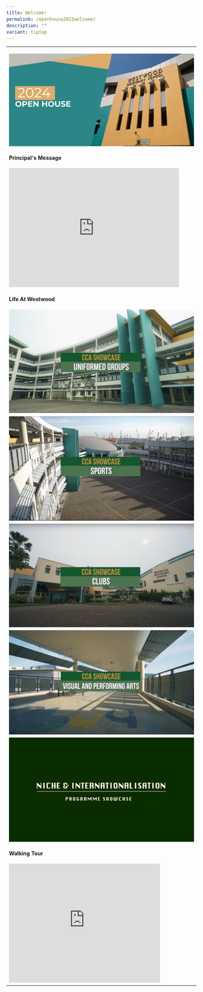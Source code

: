 ```yaml
---
title: Welcome!
permalink: /openhouse2023welcome/
description: ""
variant: tiptap
---
```

<table style="minWidth: 25px">
<colgroup>
<col>
</colgroup>
<tbody>
<tr>
<th rowspan="1" colspan="1">
<p></p>
<div class="isomer-image-wrapper">
<img style="width: 100%" height="auto" width="100%" alt="" src="/images/OH2024BANNER.png">
</div>
</th>
</tr>
<tr>
<td rowspan="1" colspan="1">
<p><strong>Principal's Message</strong>
</p>
</td>
</tr>
<tr>
<td rowspan="1" colspan="1">
<div class="iframe-wrapper">
<iframe height="315" width="450" allowfullscreen="true" frameborder="0" src="https://www.youtube.com/embed/T14k8rra9ek?autoplay=1&amp;mute=1"></iframe>
</div>
</td>
</tr>
<tr>
<td rowspan="1" colspan="1">
<p><strong>Life At Westwood</strong>
</p>
</td>
</tr>
<tr>
<td rowspan="1" colspan="1">
<div class="isomer-image-wrapper">
<img style="width: 100%" height="auto" width="400" src="/images/screengrab%20ugs.jpg">
</div>
</td>
</tr>
<tr>
<td rowspan="1" colspan="1">
<div class="isomer-image-wrapper">
<img style="width: 100%" height="auto" width="400" src="/images/screengrab%202%20sports.jpg">
</div>
</td>
</tr>
<tr>
<td rowspan="1" colspan="1">
<div class="isomer-image-wrapper">
<img style="width: 100%" height="auto" width="400" src="/images/screengrab%20clubs.jpg">
</div>
</td>
</tr>
<tr>
<td rowspan="1" colspan="1">
<div class="isomer-image-wrapper">
<img style="width: 100%" height="auto" width="400" src="/images/screengrab%20vpa.jpg">
</div>
</td>
</tr>
<tr>
<td rowspan="1" colspan="1">
<div class="isomer-image-wrapper">
<img style="width: 100%" height="auto" width="400" src="/images/screengrab%20niche%20int.jpg">
</div>
</td>
</tr>
<tr>
<td rowspan="1" colspan="1">
<p><strong>Walking Tour</strong>
</p>
</td>
</tr>
<tr>
<td rowspan="1" colspan="1">
<div class="iframe-wrapper">
<iframe height="315" width="400" allowfullscreen="true" frameborder="0" src="https://www.youtube.com/embed/g6ssIbawoSw?si=mWYkrvNbEMnWsfp0"></iframe>
</div>
</td>
</tr>
</tbody>
</table>
<p></p>